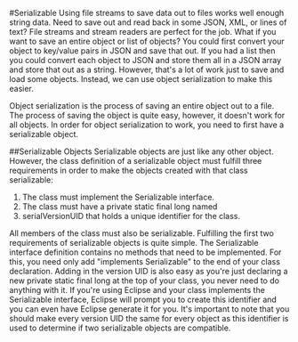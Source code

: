 #Serializable
Using file streams to save data out to files works well enough string data. Need to save out and read back in some JSON, XML, or lines of text? File streams and stream readers are perfect for the job. What if you want to save an entire object or list of objects? You could first convert your object to key/value pairs in JSON and save that out. If you had a list then you could convert each object to JSON and store them all in a JSON array and store that out as a string. However, that's a lot of work just to save and load some objects. Instead, we can use object serialization to make this easier.

Object serialization is the process of saving an entire object out to a file. The process of saving the object is quite easy, however, it doesn't work for all objects. In order for object serialization to work, you need to first have a serializable object.

##Serializable Objects
Serializable objects are just like any other object. However, the class definition of a serializable object must fulfill three requirements in order to make the objects created with that class serializable:

1. The class must implement the Serializable interface.
2. The class must have a private static final long named
3. serialVersionUID that holds a unique identifier for the class.

All members of the class must also be serializable.
Fulfilling the first two requirements of serializable objects is quite simple. The Serializable interface definition contains no methods that need to be implemented. For this, you need only add "implements Serializable" to the end of your class declaration. Adding in the version UID is also easy as you're just declaring a new private static final long at the top of your class, you never need to do anything with it. If you're using Eclipse and your class implements the Serializable interface, Eclipse will prompt you to create this identifier and you can even have Eclipse generate it for you. It's important to note that you should make every version UID the same for every object as this identifier is used to determine if two serializable objects are compatible.